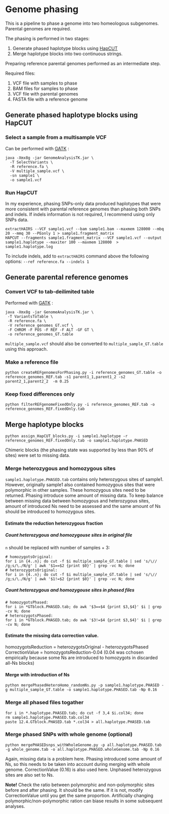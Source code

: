 # Genome phasing
This is a pipeline to phase a genome into two homeologous subgenomes. Parental genomes are required.

The phasing is performed in two stages:

1. Generate phased haplotype blocks using [HapCUT](https://github.com/vibansal/hapcut)
2. Merge haplotype blocks into two continuous strings.

Preparing reference parental genomes performed as an intermediate step. 

Required files:  

1) VCF file with samples to phase  
2) BAM files for samples to phase  
3) VCF file with parental genomes  
4) FASTA file with a reference genome  

## Generate phased haplotype blocks using HapCUT

### Select a sample from a multisample VCF
Can be performed with [GATK](https://software.broadinstitute.org/gatk/gatkdocs/org_broadinstitute_gatk_tools_walkers_variantutils_SelectVariants.php) :
```
java -Xmx8g -jar GenomeAnalysisTK.jar \
  -T SelectVariants \
  -R reference.fa \
  -V multiple_sample.vcf \
  -sn sample1 \
  -o sample1.vcf
```

### Run HapCUT

In my experience, phasing SNPs-only data produced haplotypes that were more consistent with parental reference genomes than phasing both SNPs and indels. If indels information is not required, I recommend using only SNPs data.

```
extractHAIRS --VCF sample1.vcf --bam sample1.bam --maxmem 128000 --mbq 20 --mmq 30 --PEonly 1 > sample1.fragment_matrix
HAPCUT --fragments sample1.fragment_matrix --VCF sample1.vcf --output sample1.haplotype --maxiter 100 --maxmem 128000  > sample1.haplotype.log
```
To include indels, add to `extractHAIRS` command above the following options: `--ref reference.fa --indels 1`

## Generate parental reference genomes

### Convert VCF to tab-deilimited table

Performed with [GATK](https://software.broadinstitute.org/gatk/gatkdocs/org_broadinstitute_gatk_tools_walkers_variantutils_VariantsToTable.php) :
```
java -Xmx8g -jar GenomeAnalysisTK.jar \
 -T VariantsToTable \
 -R reference.fa \
 -V reference_genomes_GT.vcf \
 -F CHROM -F POS -F REF -F ALT -GF GT \
 -o reference_genomes_GT.table
```
`multiple_sample.vcf` should also be converted to `multiple_sample_GT.table` using this approach.

### Make a reference file
```
python createREFgenomesForPhasing.py -i reference_genomes_GT.table -o reference_genomes_REF.tab -s1 parent1_1,parent1_2 -s2 parent2_1,parent2_2  -m 0.25
```
### Keep fixed differences only
```
python filterREFgenomeFixedOnly.py -i reference_genomes_REF.tab -o reference_genomes_REF.fixedOnly.tab
```
## Merge haplotype blocks
```
python assign_HapCUT_blocks.py -i sample1.haplotype -r reference_genomes_REF.fixedOnly.tab -o sample1.haplotype.PHASED
```
Chimeric blocks (the phasing state was supported by less than 90% of sites) were set to missing data.

### Merge heterozygous and homozygous sites

`sample1.haplotype.PHASED.tab` contains only heterozygous sites of sample1. However, originally sample1 also contained homozygous sites that were polymorphic in other samples. These homozygous sites need to be returned.
Phasing introduce some amount of missing data. To keep balance between missing data between homozygous and heterozygous sites, amount of introduced Ns need to be assessed and the same amount of Ns should be introduced to homozygous sites.
#### Estimate the reduction heterozygous fraction
##### Count heterozygous and homozygouse sites in original file
`n` should be replaced with number of samples + 3:
```
# homozygotsOriginal:
for i in {4..n}; do cut -f $i multiple_sample_GT.table | sed 's/\// /g;s/\./N/g' | awk '$1==$2 {print $0}' | grep -vc N; done
# heterozygotsOriginal:
for i in {4..n}; do cut -f $i multiple_sample_GT.table | sed 's/\// /g;s/\./N/g' | awk '$1!=$2 {print $0}' | grep -vc N; done
```
##### Count heterozygous and homozygouse sites in phased files
```
# homozygotsPhased:
for i in *GTblock.PHASED.tab; do awk '$3==$4 {print $3,$4}' $i | grep -cv N; done
# heterozygotsPhased:
for i in *GTblock.PHASED.tab; do awk '$3!=$4 {print $3,$4}' $i | grep -cv N; done
```
#### Estimate the missing data correction value.

homozygotsReduction = heterozygotsOriginal - heterozygotsPhased
CorrectionValue = homozygotsReduction-0.04  (0.04 was cchosen empirically because some Ns are introduced to homozygots in discarded all-Ns blocks)

#### Merge with introduction of Ns
```
python mergePhasedHeteroHomo_randomNs.py -p sample1.haplotype.PHASED -g multiple_sample_GT.table -o sample1.haplotype.PHASED.tab -Np 0.16
```
### Merge all phased files togather
```
for i in *.haplotype.PHASED.tab; do cut -f 3,4 $i.col34; done
rm sample1.haplotype.PHASED.tab.col34
paste 12.4.GTblock.PHASED.tab *.col34 > all.haplotype.PHASED.tab
```

### Merge phased SNPs with whole genome (optional)

```
python mergePHASEDsnps_withWholeGenome.py -p all.haplotype.PHASED.tab -g whole_genome.tab -o all.haplotype.PHASED.wholeGenome.tab -Np 0.16
```
Again, missing data is a problem here. Phasing introduced some amount of Ns, so this needs to be taken into account during merging with whole genome. CorrectionValue (0.16) is also used here. Unphased heterozygous sites are also set to Ns. 

**Note!** Check the ratio between polymorphic and non-polymorphic sites before and after phasing. It should be the same. If it is not, modify CorrectionValue until you get the same proportion. Artificially changing polymorphic/non-polymorphic ration can biase results in some subsequent analyses.
